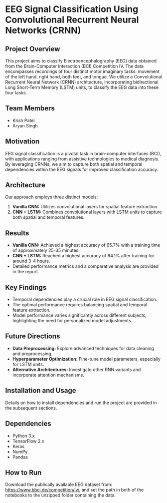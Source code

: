 
# EEG Signal Classification Using Convolutional Recurrent Neural Networks (CRNN)

## Project Overview

This project aims to classify Electroencephalography (EEG) data obtained from the Brain-Computer Interaction (BCI) Competition IV. The data encompasses recordings of four distinct motor imaginary tasks: movement of the left hand, right hand, both feet, and tongue. We utilize a Convolutional Recurrent Neural Network (CRNN) architecture, incorporating bidirectional Long Short-Term Memory (LSTM) units, to classify the EEG data into these four tasks.

## Team Members

- Krish Patel 
- Aryan Singh

## Motivation

EEG signal classification is a pivotal task in brain-computer interfaces (BCI), with applications ranging from assistive technologies to medical diagnosis. By leveraging CRNNs, we aim to capture both spatial and temporal dependencies within the EEG signals for improved classification accuracy.

## Architecture

Our approach employs three distinct models:
1. **Vanilla CNN:** Utilizes convolutional layers for spatial feature extraction.
2. **CNN + LSTM:** Combines convolutional layers with LSTM units to capture both spatial and temporal features.

## Results

- **Vanilla CNN:** Achieved a highest accuracy of 65.7% with a training time of approximately 25-35 minutes.
- **CNN + LSTM:** Reached a highest accuracy of 64.1% after training for around 3-4 hours.
- Detailed performance metrics and a comparative analysis are provided in the report.

## Key Findings

- Temporal dependencies play a crucial role in EEG signal classification.
- The optimal performance requires balancing spatial and temporal feature extraction.
- Model performance varies significantly across different subjects, highlighting the need for personalized model adjustments.

## Future Directions

- **Data Preprocessing:** Explore advanced techniques for data cleaning and preprocessing.
- **Hyperparameter Optimization:** Fine-tune model parameters, especially for LSTM units.
- **Alternative Architectures:** Investigate other RNN variants and incorporate attention mechanisms.

## Installation and Usage

Details on how to install dependencies and run the project are provided in the subsequent sections.

## Dependencies

- Python 3.x
- TensorFlow 2.x
- Keras
- NumPy
- Pandas

## How to Run

Download the publically available EEG dataset from: https://www.bbci.de/competition/iv/, and set the path in both of the notebooks to the unzipped folder containing the data.

